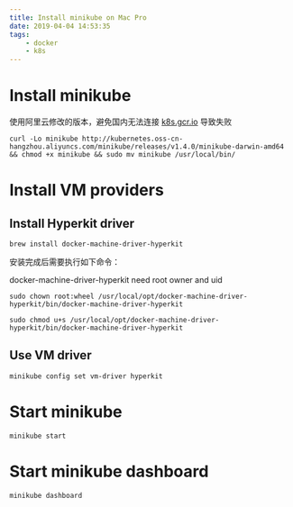 ```yaml
---
title: Install minikube on Mac Pro
date: 2019-04-04 14:53:35
tags: 
    - docker
    - k8s
---
```


# Install minikube

使用阿里云修改的版本，避免国内无法连接 [k8s.gcr.io](https://k8s.gcr.io) 导致失败

`curl -Lo minikube http://kubernetes.oss-cn-hangzhou.aliyuncs.com/minikube/releases/v1.4.0/minikube-darwin-amd64 && chmod +x minikube && sudo mv minikube /usr/local/bin/`

# Install VM providers 

## Install Hyperkit driver

`brew install docker-machine-driver-hyperkit`

安装完成后需要执行如下命令：

docker-machine-driver-hyperkit need root owner and uid

`sudo chown root:wheel /usr/local/opt/docker-machine-driver-hyperkit/bin/docker-machine-driver-hyperkit`

`sudo chmod u+s /usr/local/opt/docker-machine-driver-hyperkit/bin/docker-machine-driver-hyperkit`

## Use VM driver

`minikube config set vm-driver hyperkit`

# Start minikube

`minikube start`

# Start minikube dashboard

`minikube dashboard`